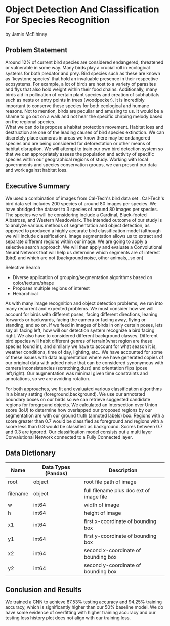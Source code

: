 # Object Detection And Classification For Species Recognition
by Jamie McElhiney
## Problem Statement

Around 12% of current bird species are considered endangered, threatened or vulnerable in some way. Many birds play a crucial roll in ecological systems for both predator and prey. Bird species such as these are known as 'keystone species' that hold an invaluable presence in their respective ecosystems. For example, a lot of birds are host to a variety of parasites and flys that also hold weight within their food chains. Additionally, many birds aid in pollination of certain plant species and creation of subhabitats such as nests or entry points in trees (woodpecker). It is incredibly important to conserve these species for both ecological and humane reasons. Not to mention, birds are peculiar and amusing to us. It would be a shame to go out on a walk and not hear the specific chirping melody based on the regional species.  
What we can do is propose a habitat protection movement. Habitat loss and destruction are one of the leading causes of bird species extinction. We can discretely place cameras in areas we know there may be endangered species and are being considered for deforestation or other means of habitat disruption. We will attempt to train our own bird detection system so that we can appropriately assess the population and activity of specific species within our geographical regions of study. Working with local governments and species conservation groups, we can present our data and work against habitat loss.

## Executive Summary

We used a combination of images from Cal-Tech's bird data set . Cal-Tech's bird data set includes 200 species of around 80 images per species. We have abridged the dataset to 3 species of around 80 images per species. The species we will be considering include a Cardinal, Black-footed Albatross, and Western Meadowlark. The intended outcome of our study is to analyze various methods of segmentation and object detection, as opposed to produced a highly accurate bird classification model (although we will include classification). Image segmentation allows us to extract and separate different regions within our image. We are going to apply a selective search approach. We will then apply and evaluate a Convolutional Neural Network that will help us determine which segments are of interest (bird) and which are not (background noise, other animals,..so on)

Selective Search
- Diverse application of grouping/segmentation algorithms based on color/texture/shape  
- Proposes multiple regions of interest  
- Heirarchical 

As with many image recognition and object detection problems, we run into many recurrent and expected problems. We must consider how we will account for birds with different poses, facing different directions, leaning forwards or backwards, facing the camera or facing away, flying or standing, and so on. If we feed in images of birds in only certain poses, lets say all facing left, how will our detection system recognize a bird facing right. We also have to considered different background classes. Different bird species will habit different genres of terrain(what region are these species found in), and similarly we have to account for what season it is, weather conditions, time of day, lighting, etc.. We have accounted for some of these issues with data augmentation where we have generated copies of our original data with added noise that can be considered synonymous with camera inconsistencies (scratching,dust) and orientation flips (pose left,right). Our augmentation was minimal given time constraints and annotations, so we are avoiding rotation.

For both approaches, we fit and evaluated various classification algorithms in a binary setting (foreground,background). We use our annotated boundary boxes on our birds so we can retrieve suggested candidate regions for foreground objects. We calculated an Intersection over Union score (IoU) to determine how overlapped our proposed regions by our segmentation are with our ground truth (annoted labels) box. Regions with a score greater than 0.7 would be classified as foreground and regions with a score less than 0.3 would be classified as background. Scores between 0.7 and 0.3 are ignored. Our classification model consists out a multi layer Convalutional Network connected to a Fully Connected layer.


## Data Dictionary


| Name| Data Types (Pandas) | Description |
|---|---|---|
|root|object|root file path of image|
|filename|object|full filename plus doc ext of image file|
|w|int64|width of image|
|h|int64|height of image|
|x1|int64|first x-coordinate of bounding box|
|y1|int64|first y-coordinate of bounding box|
|x2|int64|second x-coordinate of bounding box|
|y2|int64|second y-coordinate of bounding box|



## Conclusion and Results

We trained a CNN to achieve 87.53% testing accuracy and 94.25% training accuracy, which is significantly higher than our 50% baseline model. We do have some evidence of overfitting with  higher training accuracy and our testing loss history plot does not align with our training loss. 